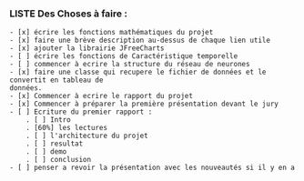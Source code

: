 ### LISTE Des Choses à faire :
    - [x] écrire les fonctions mathématiques du projet
    - [x] faire une brève description au-dessus de chaque lien utile
    - [x] ajouter la librairie JFreeCharts
    - [ ] écrire les fonctions de Caractéristique temporelle
    - [ ] commencer à ecrire la structure du réseau de neurones
    - [x] faire une classe qui recupere le fichier de données et le convertit en tableau de
    données.
    - [x] Commencer à ecrire le rapport du projet
    - [x] Commencer à préparer la première présentation devant le jury
    - [ ] Ecriture du premier rapport :
        . [ ] Intro
        . [60%] les lectures
        . [ ] l'architecture du projet
        . [ ] resultat
        . [ ] demo
        . [ ] conclusion
    - [ ] penser a revoir la présentation avec les nouveautés si il y en a